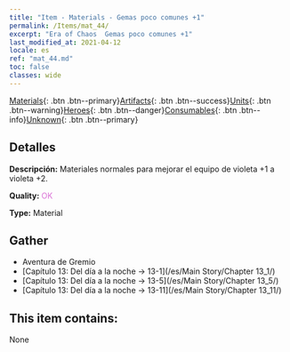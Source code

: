 ```yaml
---
title: "Item - Materials - Gemas poco comunes +1"
permalink: /Items/mat_44/
excerpt: "Era of Chaos  Gemas poco comunes +1"
last_modified_at: 2021-04-12
locale: es
ref: "mat_44.md"
toc: false
classes: wide
---
```

 [Materials](/es/Items/){: .btn .btn--primary}[Artifacts](/es/Items/Artifacts/){: .btn .btn--success}[Units](/es/Items/Units/){: .btn .btn--warning}[Heroes](/es/Items/Heroes/){: .btn .btn--danger}[Consumables](/es/Items/Consumables/){: .btn .btn--info}[Unknown](/es/Items/Unknown/){: .btn .btn--primary}

## Detalles
 **Descripción:** Materiales normales para mejorar el equipo de violeta +1 a violeta +2.

 **Quality:** <span style="color: #DA70D6">OK</span>

 **Type:** Material

## Gather

*    Aventura de Gremio 
*    [Capítulo 13: Del día a la noche -> 13-1](/es/Main Story/Chapter 13_1/) 
*    [Capítulo 13: Del día a la noche -> 13-5](/es/Main Story/Chapter 13_5/) 
*    [Capítulo 13: Del día a la noche -> 13-11](/es/Main Story/Chapter 13_11/) 

## This item contains:

  None


